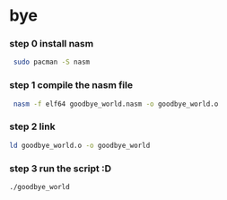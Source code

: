 # bye

### step 0 install nasm 
```sh
 sudo pacman -S nasm
```

### step 1 compile the nasm file
```sh
 nasm -f elf64 goodbye_world.nasm -o goodbye_world.o
```

### step 2 link 
```sh
ld goodbye_world.o -o goodbye_world
```

### step 3 run the script :D
```sh
./goodbye_world
```
